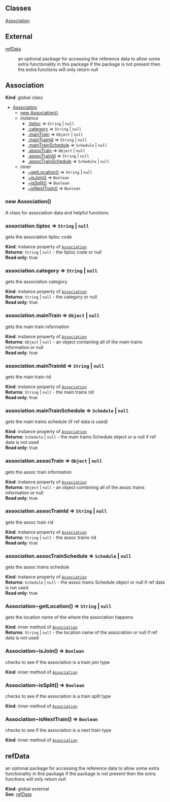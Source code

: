 ## Classes

<dl>
<dt><a href="#Association">Association</a></dt>
<dd></dd>
</dl>

## External

<dl>
<dt><a href="#external_refData">refData</a></dt>
<dd><p>an optional package for accessing the reference data to allow some extra functionality in this package
if the package is not present then the extra functions will only return null</p>
</dd>
</dl>

<a name="Association"></a>

## Association
**Kind**: global class  

* [Association](#Association)
    * [new Association()](#new_Association_new)
    * _instance_
        * [.tiploc](#Association+tiploc) ⇒ <code>String</code> &#124; <code>null</code>
        * [.category](#Association+category) ⇒ <code>String</code> &#124; <code>null</code>
        * [.mainTrain](#Association+mainTrain) ⇒ <code>Object</code> &#124; <code>null</code>
        * [.mainTrainId](#Association+mainTrainId) ⇒ <code>String</code> &#124; <code>null</code>
        * [.mainTrainSchedule](#Association+mainTrainSchedule) ⇒ <code>Schedule</code> &#124; <code>null</code>
        * [.assocTrain](#Association+assocTrain) ⇒ <code>Object</code> &#124; <code>null</code>
        * [.assocTrainId](#Association+assocTrainId) ⇒ <code>String</code> &#124; <code>null</code>
        * [.assocTrainSchedule](#Association+assocTrainSchedule) ⇒ <code>Schedule</code> &#124; <code>null</code>
    * _inner_
        * [~getLocation()](#Association..getLocation) ⇒ <code>String</code> &#124; <code>null</code>
        * [~isJoin()](#Association..isJoin) ⇒ <code>Boolean</code>
        * [~isSplit()](#Association..isSplit) ⇒ <code>Boolean</code>
        * [~isNextTrain()](#Association..isNextTrain) ⇒ <code>Boolean</code>

<a name="new_Association_new"></a>

### new Association()
A class for association data and helpful functions

<a name="Association+tiploc"></a>

### association.tiploc ⇒ <code>String</code> &#124; <code>null</code>
gets the association tiploc code

**Kind**: instance property of <code>[Association](#Association)</code>  
**Returns**: <code>String</code> &#124; <code>null</code> - the tiploc code or null  
**Read only**: true  
<a name="Association+category"></a>

### association.category ⇒ <code>String</code> &#124; <code>null</code>
gets the association category

**Kind**: instance property of <code>[Association](#Association)</code>  
**Returns**: <code>String</code> &#124; <code>null</code> - the category or null  
**Read only**: true  
<a name="Association+mainTrain"></a>

### association.mainTrain ⇒ <code>Object</code> &#124; <code>null</code>
gets the main train information

**Kind**: instance property of <code>[Association](#Association)</code>  
**Returns**: <code>Object</code> &#124; <code>null</code> - an object containing all of the main trains information or null  
**Read only**: true  
<a name="Association+mainTrainId"></a>

### association.mainTrainId ⇒ <code>String</code> &#124; <code>null</code>
gets the main train rid

**Kind**: instance property of <code>[Association](#Association)</code>  
**Returns**: <code>String</code> &#124; <code>null</code> - the main trains rid  
**Read only**: true  
<a name="Association+mainTrainSchedule"></a>

### association.mainTrainSchedule ⇒ <code>Schedule</code> &#124; <code>null</code>
gets the main trains schedule (if ref data is used)

**Kind**: instance property of <code>[Association](#Association)</code>  
**Returns**: <code>Schedule</code> &#124; <code>null</code> - the main trains Schedule object or a null if ref data is not used  
**Read only**: true  
<a name="Association+assocTrain"></a>

### association.assocTrain ⇒ <code>Object</code> &#124; <code>null</code>
gets the assoc train information

**Kind**: instance property of <code>[Association](#Association)</code>  
**Returns**: <code>Object</code> &#124; <code>null</code> - an object containing all of the assoc trains information or null  
**Read only**: true  
<a name="Association+assocTrainId"></a>

### association.assocTrainId ⇒ <code>String</code> &#124; <code>null</code>
gets the assoc train rid

**Kind**: instance property of <code>[Association](#Association)</code>  
**Returns**: <code>String</code> &#124; <code>null</code> - the assoc trains rid  
**Read only**: true  
<a name="Association+assocTrainSchedule"></a>

### association.assocTrainSchedule ⇒ <code>Schedule</code> &#124; <code>null</code>
gets the assoc trains schedule

**Kind**: instance property of <code>[Association](#Association)</code>  
**Returns**: <code>Schedule</code> &#124; <code>null</code> - the assoc trains Schedule object or null if ref data is not used  
**Read only**: true  
<a name="Association..getLocation"></a>

### Association~getLocation() ⇒ <code>String</code> &#124; <code>null</code>
gets the location name of the where the association happens

**Kind**: inner method of <code>[Association](#Association)</code>  
**Returns**: <code>String</code> &#124; <code>null</code> - the location name of the association or null if ref data is not used  
<a name="Association..isJoin"></a>

### Association~isJoin() ⇒ <code>Boolean</code>
checks to see if the association is a train join type

**Kind**: inner method of <code>[Association](#Association)</code>  
<a name="Association..isSplit"></a>

### Association~isSplit() ⇒ <code>Boolean</code>
checks to see if the association is a train split type

**Kind**: inner method of <code>[Association](#Association)</code>  
<a name="Association..isNextTrain"></a>

### Association~isNextTrain() ⇒ <code>Boolean</code>
checks to see if the association is a next train type

**Kind**: inner method of <code>[Association](#Association)</code>  
<a name="external_refData"></a>

## refData
an optional package for accessing the reference data to allow some extra functionality in this package
if the package is not present then the extra functions will only return null

**Kind**: global external  
**See**: [refData](https://github.com/CarbonCollins/openraildata-referencedata-nodejs)  
